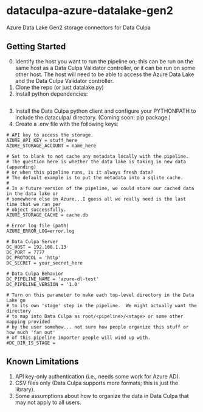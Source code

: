 # dataculpa-azure-datalake-gen2
Azure Data Lake Gen2 storage connectors for Data Culpa


## Getting Started

0. Identify the host you want to run the pipeline on; this can be run on the same host as a Data Culpa Validator controller, or it can be run on some other host. The host will need to be able to access the Azure Data Lake and the Data Culpa Validator controller.
1. Clone the repo (or just datalake.py)
2. Install python dependencies:

```pip install python-dotenv azure-storage-file-datalake
```
3. Install the Data Culpa python client and configure your PYTHONPATH to include the dataculpa/ directory.  (Coming soon: pip package.)
4. Create a .env file with the following keys:

```
# API key to access the storage.
AZURE_API_KEY = stuff_here
AZURE_STORAGE_ACCOUNT = name_here
 
# Set to blank to not cache any metadata locally with the pipeline.
# The question here is whether the data lake is taking in new data (appending)
# or when this pipeline runs, is it always fresh data?
# The default example is to put the metadata into a sqlite cache.
# 
# In a future version of the pipeline, we could store our cached data in the data lake or 
# somewhere else in Azure...I guess all we really need is the last time that we ran per
# object successfully.
AZURE_STORAGE_CACHE = cache.db

# Error log file (path)
AZURE_ERROR_LOG=error.log

# Data Culpa Server
DC_HOST = 192.168.1.13
DC_PORT = 7777
DC_PROTOCOL = 'http'
DC_SECRET = your_secret_here

# Data Culpa Behavior
DC_PIPELINE_NAME = 'azure-dl-test'
DC_PIPELINE_VERSION = '1.0'

# Turn on this parameter to make each top-level directory in the Data Lake go 
# to its own 'stage' step in the pipeline.  We might actually want the directory 
# to map into Data Culpa as root/<pipeline>/<stage> or some other mapping provided
# by the user somehow... not sure how people organize this stuff or how much 'fan out'
# of this pipeline importer people will wind up with.
#DC_DIR_IS_STAGE = 
```

## Known Limitations

1. API key-only authentication (i.e., needs some work for Azure AD).
2. CSV files only (Data Culpa supports more formats; this is just the library).
3. Some assumptions about how to organize the data in Data Culpa that may not apply to all users.
